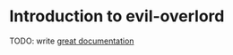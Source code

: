 # Introduction to evil-overlord

TODO: write [great documentation](http://jacobian.org/writing/what-to-write/)
